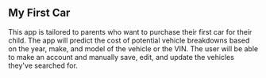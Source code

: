 ## My First Car

This app is tailored to parents who want to purchase their first car for their child.    The app will predict the cost of potential vehicle breakdowns based on the year, make, and model of the vehicle or the VIN. The user will be able to make an account and manually save, edit, and update the vehicles they've searched for.